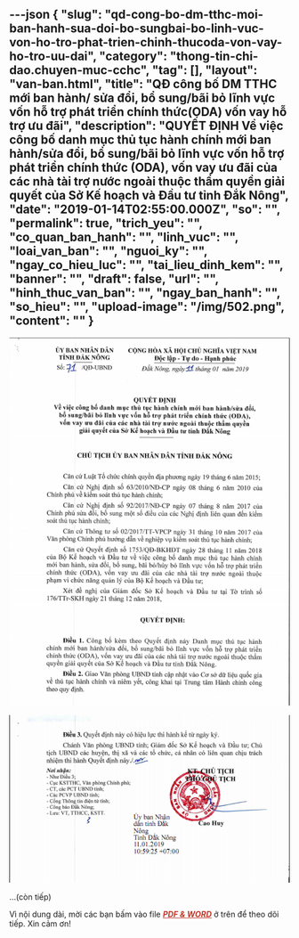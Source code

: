 ---json
{
    "slug": "qd-cong-bo-dm-tthc-moi-ban-hanh-sua-doi-bo-sungbai-bo-linh-vuc-von-ho-tro-phat-trien-chinh-thucoda-von-vay-ho-tro-uu-dai",
    "category": "thong-tin-chi-dao.chuyen-muc-cchc",
    "tag": [],
    "layout": "van-ban.html",
    "title": "QĐ công bố DM TTHC mới ban hành/ sửa đổi, bổ sung/bãi bỏ lĩnh vực vốn hỗ trợ phát triển chính thức(ODA) vốn vay hỗ trợ ưu đãi",
    "description": "QUYẾT ĐỊNH Về việc công bố danh mục thủ tục hành chính mới ban hành/sửa đổi,  bổ sung/bãi bỏ lĩnh vực vốn hỗ trợ phát triển chính thức (ODA),  vốn vay ưu đãi của các nhà tài trợ nước ngoài thuộc thẩm quyền  giải quyết của Sở Kế hoạch và Đầu tư tỉnh Đắk Nông",
    "date": "2019-01-14T02:55:00.000Z",
    "so": "",
    "permalink": true,
    "trich_yeu": "",
    "co_quan_ban_hanh": "",
    "linh_vuc": "",
    "loai_van_ban": "",
    "nguoi_ky": "",
    "ngay_co_hieu_luc": "",
    "tai_lieu_dinh_kem": "",
    "banner": "",
    "draft": false,
    "url": "",
    "hinh_thuc_van_ban": "",
    "ngay_ban_hanh": "",
    "so_hieu": "",
    "upload-image": "/img/502.png",
    "__content__": ""
}
---
<p><img alt="" src="/img/501.png" /></p>

<p><img alt="" src="/img/502.png" /></p>

<p>&hellip;(c&ograve;n tiếp)</p>

<p>V&igrave; nội dung d&agrave;i, mời&nbsp;c&aacute;c bạn bấm v&agrave;o file&nbsp;<span style="color:#c0392b"><em><u><strong>PDF &amp; WORD</strong></u></em></span>&nbsp;ở tr&ecirc;n&nbsp;để theo d&otilde;i tiếp.&nbsp;Xin cảm ơn!</p>
